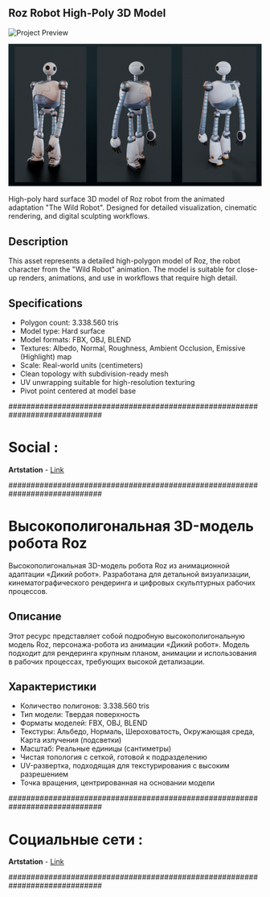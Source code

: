 
 ## Roz Robot High-Poly 3D Model

![Project Preview](https://github.com/RgAnna/wild-robot-3d-models/blob/main/Render/povtorRobot2.gif)

![Project Preview](https://github.com/RgAnna/wild-robot-3d-models/blob/main/wild-robot-3d-model_02.png)


High-poly hard surface 3D model of Roz robot from the animated adaptation "The Wild Robot". Designed for detailed visualization, cinematic rendering, and digital sculpting workflows.

## Description

This asset represents a detailed high-polygon model of Roz, the robot character from the "Wild Robot" animation. The model is suitable for close-up renders, animations, and use in workflows that require high detail.

## Specifications

- Polygon count: 3.338.560 tris 
- Model type: Hard surface  
- Model formats: FBX, OBJ, BLEND  
- Textures: Albedo, Normal, Roughness, Ambient Occlusion, Emissive (Highlight) map  
- Scale: Real-world units (centimeters)  
- Clean topology with subdivision-ready mesh  
- UV unwrapping suitable for high-resolution texturing  
- Pivot point centered at model base



#############################################################################
# Social :
**Artstation** - [Link](https://www.artstation.com/rganna)

#############################################################################

# Высокополигональная 3D-модель робота Roz

Высокополигональная 3D-модель робота Roz из анимационной адаптации «Дикий робот». Разработана для детальной визуализации, кинематографического рендеринга и цифровых скульптурных рабочих процессов.

## Описание

Этот ресурс представляет собой подробную высокополигональную модель Roz, персонажа-робота из анимации «Дикий робот». Модель подходит для рендеринга крупным планом, анимации и использования в рабочих процессах, требующих высокой детализации.

## Характеристики

- Количество полигонов: 3.338.560 tris 
- Тип модели: Твердая поверхность
- Форматы моделей: FBX, OBJ, BLEND
- Текстуры: Альбедо, Нормаль, Шероховатость, Окружающая среда, Карта излучения (подсветки)
- Масштаб: Реальные единицы (сантиметры)
- Чистая топология с сеткой, готовой к подразделению
- UV-развертка, подходящая для текстурирования с высоким разрешением
- Точка вращения, центрированная на основании модели


#############################################################################
# Социальные сети :
**Artstation** - [Link](https://www.artstation.com/rganna)

#############################################################################